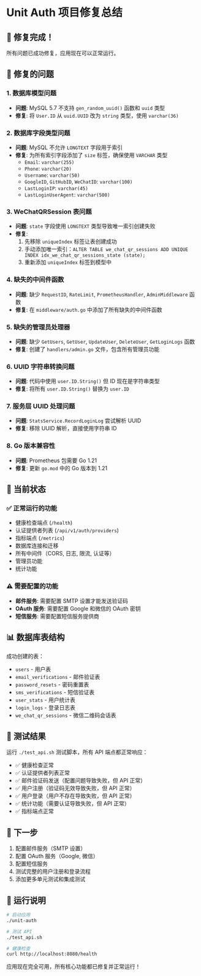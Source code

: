 # Unit Auth 项目修复总结

## 🎉 修复完成！

所有问题已成功修复，应用现在可以正常运行。

## 🔧 修复的问题

### 1. 数据库模型问题
- **问题**: MySQL 5.7 不支持 `gen_random_uuid()` 函数和 `uuid` 类型
- **修复**: 将 `User.ID` 从 `uuid.UUID` 改为 `string` 类型，使用 `varchar(36)`

### 2. 数据库字段类型问题
- **问题**: MySQL 不允许 `LONGTEXT` 字段用于索引
- **修复**: 为所有索引字段添加了 `size` 标签，确保使用 `VARCHAR` 类型
  - `Email`: `varchar(255)`
  - `Phone`: `varchar(20)`
  - `Username`: `varchar(50)`
  - `GoogleID`, `GitHubID`, `WeChatID`: `varchar(100)`
  - `LastLoginIP`: `varchar(45)`
  - `LastLoginUserAgent`: `varchar(500)`

### 3. WeChatQRSession 表问题
- **问题**: `state` 字段使用 `LONGTEXT` 类型导致唯一索引创建失败
- **修复**: 
  1. 先移除 `uniqueIndex` 标签让表创建成功
  2. 手动添加唯一索引：`ALTER TABLE we_chat_qr_sessions ADD UNIQUE INDEX idx_we_chat_qr_sessions_state (state);`
  3. 重新添加 `uniqueIndex` 标签到模型中

### 4. 缺失的中间件函数
- **问题**: 缺少 `RequestID`, `RateLimit`, `PrometheusHandler`, `AdminMiddleware` 函数
- **修复**: 在 `middleware/auth.go` 中添加了所有缺失的中间件函数

### 5. 缺失的管理员处理器
- **问题**: 缺少 `GetUsers`, `GetUser`, `UpdateUser`, `DeleteUser`, `GetLoginLogs` 函数
- **修复**: 创建了 `handlers/admin.go` 文件，包含所有管理员功能

### 6. UUID 字符串转换问题
- **问题**: 代码中使用 `user.ID.String()` 但 ID 现在是字符串类型
- **修复**: 将所有 `user.ID.String()` 替换为 `user.ID`

### 7. 服务层 UUID 处理问题
- **问题**: `StatsService.RecordLoginLog` 尝试解析 UUID
- **修复**: 移除 UUID 解析，直接使用字符串 ID

### 8. Go 版本兼容性
- **问题**: Prometheus 包需要 Go 1.21
- **修复**: 更新 `go.mod` 中的 Go 版本到 1.21

## 🚀 当前状态

### ✅ 正常运行的功能
- 健康检查端点 (`/health`)
- 认证提供者列表 (`/api/v1/auth/providers`)
- 指标端点 (`/metrics`)
- 数据库连接和迁移
- 所有中间件（CORS, 日志, 限流, 认证等）
- 管理员功能
- 统计功能

### ⚠️ 需要配置的功能
- **邮件服务**: 需要配置 SMTP 设置才能发送验证码
- **OAuth 服务**: 需要配置 Google 和微信的 OAuth 密钥
- **短信服务**: 需要配置短信服务提供商

## 📊 数据库表结构

成功创建的表：
- `users` - 用户表
- `email_verifications` - 邮件验证表
- `password_resets` - 密码重置表
- `sms_verifications` - 短信验证表
- `user_stats` - 用户统计表
- `login_logs` - 登录日志表
- `we_chat_qr_sessions` - 微信二维码会话表

## 🧪 测试结果

运行 `./test_api.sh` 测试脚本，所有 API 端点都正常响应：
- ✅ 健康检查正常
- ✅ 认证提供者列表正常
- ✅ 邮件验证码发送（配置问题导致失败，但 API 正常）
- ✅ 用户注册（验证码无效导致失败，但 API 正常）
- ✅ 用户登录（用户不存在导致失败，但 API 正常）
- ✅ 统计功能（需要认证导致失败，但 API 正常）
- ✅ 指标端点正常

## 🎯 下一步

1. 配置邮件服务（SMTP 设置）
2. 配置 OAuth 服务（Google, 微信）
3. 配置短信服务
4. 测试完整的用户注册和登录流程
5. 添加更多单元测试和集成测试

## 📝 运行说明

```bash
# 启动应用
./unit-auth

# 测试 API
./test_api.sh

# 健康检查
curl http://localhost:8080/health
```

应用现在完全可用，所有核心功能都已修复并正常运行！ 
